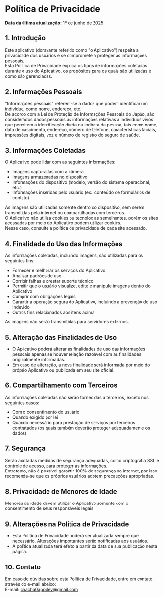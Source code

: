 # Política de Privacidade

**Data da última atualização:** 1º de junho de 2025

## 1. Introdução  
Este aplicativo (doravante referido como "o Aplicativo") respeita a privacidade dos usuários e se compromete a proteger as informações pessoais.  
Esta Política de Privacidade explica os tipos de informações coletadas durante o uso do Aplicativo, os propósitos para os quais são utilizadas e como são gerenciadas.

## 2. Informações Pessoais  
"Informações pessoais" referem-se a dados que podem identificar um indivíduo, como nome, endereço, etc.  
De acordo com a Lei de Proteção de Informações Pessoais do Japão, são considerados dados pessoais as informações relativas a indivíduos vivos que permitem a identificação direta ou indireta da pessoa, tais como nome, data de nascimento, endereço, número de telefone, características faciais, impressões digitais, voz e número de registro do seguro de saúde.

## 3. Informações Coletadas  
O Aplicativo pode lidar com as seguintes informações:

- Imagens capturadas com a câmera  
- Imagens armazenadas no dispositivo  
- Informações do dispositivo (modelo, versão do sistema operacional, etc.)  
- Informações inseridas pelo usuário (ex.: conteúdo de formulários de contato)

As imagens são utilizadas somente dentro do dispositivo, sem serem transmitidas pela internet ou compartilhadas com terceiros.  
O Aplicativo não utiliza cookies ou tecnologias semelhantes, porém os sites acessados por meio do Aplicativo podem utilizar cookies.  
Nesse caso, consulte a política de privacidade de cada site acessado.

## 4. Finalidade do Uso das Informações  
As informações coletadas, incluindo imagens, são utilizadas para os seguintes fins:

- Fornecer e melhorar os serviços do Aplicativo  
- Analisar padrões de uso  
- Corrigir falhas e prestar suporte técnico  
- Permitir que o usuário visualize, edite e manipule imagens dentro do Aplicativo  
- Cumprir com obrigações legais  
- Garantir a operação segura do Aplicativo, incluindo a prevenção de uso indevido  
- Outros fins relacionados aos itens acima

As imagens não serão transmitidas para servidores externos.

## 5. Alteração das Finalidades de Uso  

- O Aplicativo poderá alterar as finalidades de uso das informações pessoais apenas se houver relação razoável com as finalidades originalmente informadas.  
- Em caso de alteração, a nova finalidade será informada por meio do próprio Aplicativo ou publicada em seu site oficial.

## 6. Compartilhamento com Terceiros  
As informações coletadas não serão fornecidas a terceiros, exceto nos seguintes casos:

- Com o consentimento do usuário  
- Quando exigido por lei  
- Quando necessário para prestação de serviços por terceiros contratados (os quais também deverão proteger adequadamente os dados)

## 7. Segurança  
Serão adotadas medidas de segurança adequadas, como criptografia SSL e controle de acesso, para proteger as informações.  
Entretanto, não é possível garantir 100% de segurança na internet, por isso recomenda-se que os próprios usuários adotem precauções apropriadas.

## 8. Privacidade de Menores de Idade  
Menores de idade devem utilizar o Aplicativo somente com o consentimento de seus responsáveis legais.

## 9. Alterações na Política de Privacidade  
- Esta Política de Privacidade poderá ser atualizada sempre que necessário. Alterações importantes serão notificadas aos usuários.  
- A política atualizada terá efeito a partir da data de sua publicação nesta página.

## 10. Contato  
Em caso de dúvidas sobre esta Política de Privacidade, entre em contato através do e-mail abaixo:  
E-mail: [chacha0appdev@gmail.com](mailto:chacha0appdev@gmail.com)
